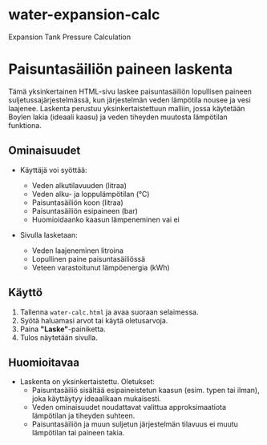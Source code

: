# water-expansion-calc
Expansion Tank Pressure Calculation

# Paisuntasäiliön paineen laskenta
Tämä yksinkertainen HTML-sivu laskee paisuntasäiliön lopullisen paineen suljetussajärjestelmässä, kun järjestelmän veden lämpötila nousee ja vesi laajenee. Laskenta perustuu yksinkertaistettuun malliin, jossa käytetään Boylen lakia (ideaali kaasu) ja veden tiheyden muutosta lämpötilan funktiona.   

## Ominaisuudet

- Käyttäjä voi syöttää:
  - Veden alkutilavuuden (litraa)
  - Veden alku- ja loppulämpötilan (°C)
  - Paisuntasäiliön koon (litraa)
  - Paisuntasäiliön esipaineen (bar)
  - Huomioidaanko kaasun lämpeneminen vai ei

- Sivulla lasketaan:
  - Veden laajeneminen litroina
  - Lopullinen paine paisuntasäiliössä
  - Veteen varastoitunut lämpöenergia (kWh)

## Käyttö

1. Tallenna `water-calc.html` ja avaa suoraan selaimessa.
2. Syötä haluamasi arvot tai käytä oletusarvoja.
3. Paina **"Laske"**-painiketta.
4. Tulos näytetään sivulla.

## Huomioitavaa

- Laskenta on yksinkertaistettu. Oletukset:
  - Paisuntasäiliö sisältää esipaineistetun kaasun (esim. typen tai ilman), joka käyttäytyy ideaalikaan mukaisesti.
  - Veden ominaisuudet noudattavat valittua approksimaatiota lämpötilan ja tiheyden suhteen.
  - Paisuntasäiliön ja muun suljetun järjestelmän tilavuus ei muutu lämpötilan tai paineen takia.

